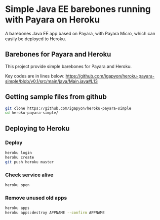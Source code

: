 # Simple Java EE barebones running with Payara on Heroku

A barebones Java EE app based on Payara, with Payara Micro, which can easily be deployed to Heroku.

## Barebones for Payara and Heroku

This project provide simple barebones for Payara and Heroku.

Key codes are in lines below:
https://github.com/igapyon/heroku-payara-simple/blob/v0.1/src/main/java/Main.java#L13

## Getting sample files from github

```sh
git clone https://github.com/igapyon/heroku-payara-simple
cd heroku-payara-simple/
```

## Deploying to Heroku

### Deploy

```sh
heroku login
heroku create
git push heroku master
```

### Check service alive

```sh
heroku open
```

### Remove unused old apps

```sh
heroku apps
heroku apps:destroy APPNAME --confirm APPNAME
```
